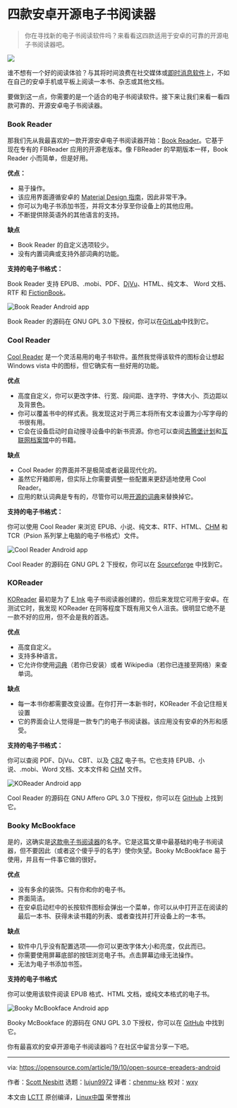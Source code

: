 [#]: collector: (lujun9972)
[#]: translator: (chenmu-kk)
[#]: reviewer: (wxy)
[#]: publisher: (wxy)
[#]: url: (https://linux.cn/article-12826-1.html)
[#]: subject: (4 open source eBook readers for Android)
[#]: via: (https://opensource.com/article/19/10/open-source-ereaders-android)
[#]: author: (Scott Nesbitt https://opensource.com/users/scottnesbitt)

四款安卓开源电子书阅读器
======

> 你在寻找新的电子书阅读软件吗？来看看这四款适用于安卓的可靠的开源电子书阅读器吧。

![](https://img.linux.net.cn/data/attachment/album/202011/16/135728ayhh1aiqwrva50zy.jpg)

谁不想有一个好的阅读体验？与其将时间浪费在社交媒体或[即时消息软件][2]上，不如在自己的安卓手机或平板上阅读一本书、杂志或其他文档。

要做到这一点，你需要的是一个适合的电子书阅读软件。接下来让我们来看一看四款可靠的、开源安卓电子书阅读器。

### Book Reader

那我们先从我最喜欢的一款开源安卓电子书阅读器开始：[Book Reader][3]。它基于现在专有的 FBReader 应用的开源老版本。像 FBReader 的早期版本一样，Book Reader 小而简单，但是好用。

**优点：**

  * 易于操作。
  * 该应用界面遵循安卓的 [Material Design 指南][4]，因此非常干净。
  * 你可以为电子书添加书签，并将文本分享至你设备上的其他应用。
  * 不断提供除英语外的其他语言的支持。

**缺点**

  * Book Reader 的自定义选项较少。
  * 没有内置词典或支持外部词典的功能。

**支持的电子书格式：**

Book Reader 支持 EPUB、.mobi、PDF、[DjVu][5]、HTML、纯文本、 Word 文档、RTF 和 [FictionBook][6]。

![Book Reader Android app][7]

Book Reader 的源码在 GNU GPL 3.0 下授权，你可以在[GitLab][8]中找到它。

### Cool Reader

[Cool Reader][9] 是一个灵活易用的电子书软件。虽然我觉得该软件的图标会让想起 Windows vista 中的图标，但它确实有一些好用的功能。

**优点**

  * 高度自定义，你可以更改字体、行宽、段间距、连字符、字体大小、页边距以及背景色。
  * 你可以覆盖书中的样式表。我发现这对于两三本将所有文本设置为小写字母的书很有用。
  * 它会在设备启动时自动搜寻设备中的新书资源。你也可以查阅[古腾堡计划][10]和[互联网档案馆][11]中的书籍。

**缺点**

  * Cool Reader 的界面并不是极简或者说最现代化的。
  * 虽然它开箱即用，但实际上你需要调整一些配置来更舒适地使用 Cool Reader。
  * 应用的默认词典是专有的，尽管你可以用[开源的词典][12]来替换掉它。

**支持的电子书格式：**

你可以使用 Cool Reader 来浏览 EPUB、小说、纯文本、RTF、HTML、[CHM][13] 和 TCR（Psion 系列掌上电脑的电子书格式）文件。

![Cool Reader Android app][14]

Cool Reader 的源码在 GNU GPL 2 下授权，你可以在 [Sourceforge][15] 中找到它。

### KOReader

[KOReader][16] 最初是为了 [E Ink][17] 电子书阅读器创建的，但后来发现它可用于安卓。在测试它时，我发现 KOReader 在同等程度下既有用又令人沮丧。很明显它绝不是一款不好的应用，但不会是我的首选。

**优点**

  * 高度自定义。
  * 支持多种语言。
  * 它允许你使用[词典][18]（若你已安装）或者 Wikipedia（若你已连接至网络）来查单词。

**缺点**

  * 每一本书你都需要改变设置。在你打开一本新书时，KOReader 不会记住相关设置
  * 它的界面会让人觉得是一款专门的电子书阅读器。该应用没有安卓的外形和感受。

**支持的电子书格式：**

你可以查阅 PDF、DjVu、CBT、以及 [CBZ][5] 电子书。它也支持 EPUB、小说、.mobi、Word 文档、文本文件和 [CHM][13] 文件。

![KOReader Android app][19]

Cool Reader 的源码在 GNU Affero GPL 3.0 下授权，你可以在 [GitHub][20] 上找到它。

### Booky McBookface

是的，这确实是[这款电子书阅读器][21]的名字。它是这篇文章中最基础的电子书阅读器，但不要因此（或者这个傻乎乎的名字）使你失望。Booky McBookface 易于使用，并且有一件事它做的很好。

**优点**

  * 没有多余的装饰。只有你和你的电子书。
  * 界面简洁。
  * 在安卓启动栏中的长按软件图标会弹出一个菜单，你可以从中打开正在阅读的最后一本书、获得未读书籍的列表、或者查找并打开设备上的一本书。

**缺点**

  * 软件中几乎没有配置选项——你可以更改字体大小和亮度，仅此而已。
  * 你需要使用屏幕底部的按钮浏览电子书。点击屏幕边缘无法操作。
  * 无法为电子书添加书签。

**支持的电子书格式**

你可以使用该软件阅读 EPUB 格式、HTML 文档，或纯文本格式的电子书。

![Booky McBookface Android app][22]

Booky McBookface 的源码在 GNU GPL 3.0 下授权，你可以在 [GitHub][23] 中找到它。

你有最喜欢的安卓开源电子书阅读器吗？在社区中留言分享一下吧。

--------------------------------------------------------------------------------

via: https://opensource.com/article/19/10/open-source-ereaders-android

作者：[Scott Nesbitt][a]
选题：[lujun9972][b]
译者：[chenmu-kk](https://github.com/chenmu-kk)
校对：[wxy](https://github.com/wxy)

本文由 [LCTT](https://github.com/LCTT/TranslateProject) 原创编译，[Linux中国](https://linux.cn/) 荣誉推出

[a]: https://opensource.com/users/scottnesbitt
[b]: https://github.com/lujun9972
[1]: https://opensource.com/sites/default/files/styles/image-full-size/public/lead-images/computer_browser_program_books_read.jpg?itok=iNMWe8Bu (Computer browser with books on the screen)
[2]: https://opensource.com/article/19/3/open-messenger-client
[3]: https://f-droid.org/en/packages/com.github.axet.bookreader/
[4]: https://material.io/design/
[5]: https://opensource.com/article/19/3/comic-book-archive-djvu
[6]: https://en.wikipedia.org/wiki/FictionBook
[7]: https://opensource.com/sites/default/files/uploads/book_reader-book-list.png (Book Reader Android app)
[8]: https://gitlab.com/axet/android-book-reader/tree/HEAD
[9]: https://f-droid.org/en/packages/org.coolreader/
[10]: https://www.gutenberg.org/
[11]: https://archive.org
[12]: http://aarddict.org/
[13]: https://fileinfo.com/extension/chm
[14]: https://opensource.com/sites/default/files/uploads/cool_reader-icons.png (Cool Reader Android app)
[15]: https://sourceforge.net/projects/crengine/
[16]: https://f-droid.org/en/packages/org.koreader.launcher/
[17]: https://en.wikipedia.org/wiki/E_Ink
[18]: https://github.com/koreader/koreader/wiki/Dictionary-support
[19]: https://opensource.com/sites/default/files/uploads/koreader-lookup.png (KOReader Android app)
[20]: https://github.com/koreader/koreader
[21]: https://f-droid.org/en/packages/com.quaap.bookymcbookface/
[22]: https://opensource.com/sites/default/files/uploads/booky_mcbookface-menu.png (Booky McBookface Android app)
[23]: https://github.com/quaap/BookyMcBookface
